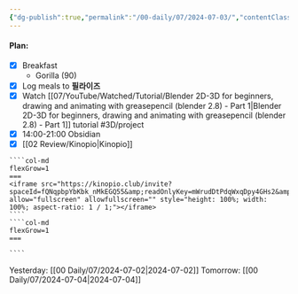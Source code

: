 ```yaml
---
{"dg-publish":true,"permalink":"/00-daily/07/2024-07-03/","contentClasses":"daily Wednesday page-white","noteIcon":"","created":"2025-01-21T01:20:16.123+10:00","updated":"2025-01-21T15:25:25.917+10:00"}
---
```


#### Plan:
- [x] Breakfast
	- Gorilla (90)
- [x] Log meals to **필라이즈**
- [x] Watch [[07/YouTube/Watched/Tutorial/Blender 2D-3D for beginners, drawing and animating with greasepencil (blender 2.8) - Part 1\|Blender 2D-3D for beginners, drawing and animating with greasepencil (blender 2.8) - Part 1]] tutorial #3D/project
- [x] 14:00-21:00 Obsidian
- [x] [[02 Review/Kinopio\|Kinopio]]
`````col
````col-md
flexGrow=1
===
<iframe src="https://kinopio.club/invite?spaceId=fQNqpbpYbKbk_nMkEGQ55&amp;readOnlyKey=mWrudDtPdqWxqDpy4GHs2&amp;name=cara" allow="fullscreen" allowfullscreen="" style="height: 100%; width: 100%; aspect-ratio: 1 / 1;"></iframe>
````
````col-md
flexGrow=1
===

````
`````
Yesterday: [[00 Daily/07/2024-07-02\|2024-07-02]]
Tomorrow: [[00 Daily/07/2024-07-04\|2024-07-04]]